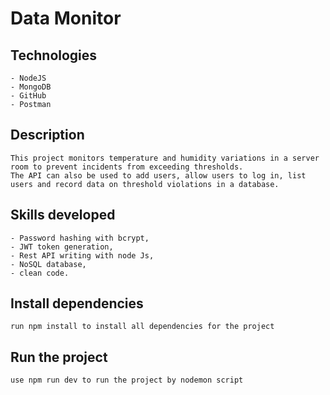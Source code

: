 # Data Monitor
## Technologies

    - NodeJS
    - MongoDB
    - GitHub
    - Postman
    
## Description

    This project monitors temperature and humidity variations in a server room to prevent incidents from exceeding thresholds. 
    The API can also be used to add users, allow users to log in, list users and record data on threshold violations in a database. 
    
## Skills developed

    - Password hashing with bcrypt, 
    - JWT token generation, 
    - Rest API writing with node Js, 
    - NoSQL database, 
    - clean code.

## Install dependencies

    run npm install to install all dependencies for the project

## Run the project

    use npm run dev to run the project by nodemon script
